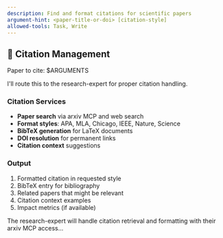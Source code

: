 ```yaml
---
description: Find and format citations for scientific papers
argument-hint: <paper-title-or-doi> [citation-style]
allowed-tools: Task, Write
---
```


## 📖 Citation Management

Paper to cite: $ARGUMENTS

I'll route this to the research-expert for proper citation handling.

### Citation Services
- **Paper search** via arxiv MCP and web search
- **Format styles**: APA, MLA, Chicago, IEEE, Nature, Science
- **BibTeX generation** for LaTeX documents
- **DOI resolution** for permanent links
- **Citation context** suggestions

### Output
1. Formatted citation in requested style
2. BibTeX entry for bibliography
3. Related papers that might be relevant
4. Citation context examples
5. Impact metrics (if available)

The research-expert will handle citation retrieval and formatting with their arxiv MCP access...